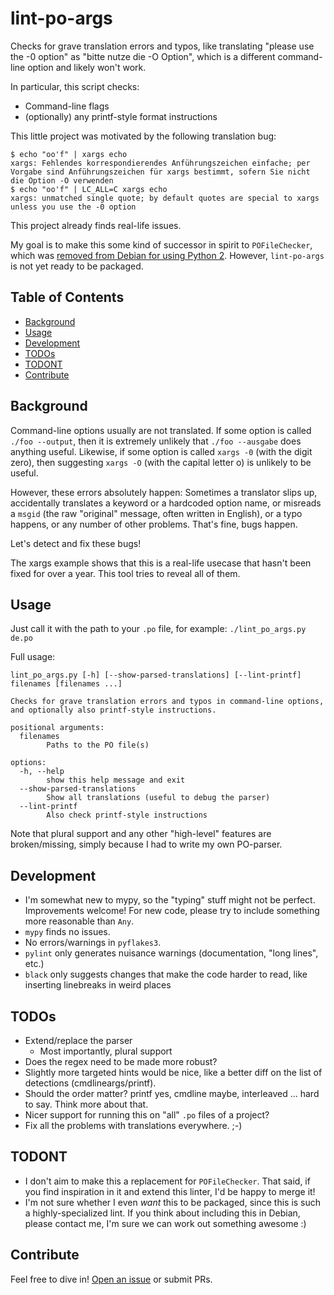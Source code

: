 # lint-po-args

Checks for grave translation errors and typos, like translating "please use the -0 option" as "bitte nutze die -O Option", which is a different command-line option and likely won't work.

In particular, this script checks:
- Command-line flags
- (optionally) any printf-style format instructions

This little project was motivated by the following translation bug:

```
$ echo "oo'f" | xargs echo
xargs: Fehlendes korrespondierendes Anführungszeichen einfache; per Vorgabe sind Anführungszeichen für xargs bestimmt, sofern Sie nicht die Option -O verwenden
$ echo "oo'f" | LC_ALL=C xargs echo
xargs: unmatched single quote; by default quotes are special to xargs unless you use the -0 option
```

This project already finds real-life issues.

My goal is to make this some kind of successor in spirit to `POFileChecker`, which was [removed from Debian for using Python 2](https://tracker.debian.org/news/1091531/gettext-lint-removed-from-testing/). However, `lint-po-args` is not yet ready to be packaged.

## Table of Contents

- [Background](#background)
- [Usage](#usage)
- [Development](#development)
- [TODOs](#todos)
- [TODONT](#todont)
- [Contribute](#contribute)

## Background

Command-line options usually are not translated. If some option is called `./foo --output`, then it is extremely unlikely that `./foo --ausgabe` does anything useful. Likewise, if some option is called `xargs -0` (with the digit zero), then suggesting `xargs -O` (with the capital letter o) is unlikely to be useful.

However, these errors absolutely happen: Sometimes a translator slips up, accidentally translates a keyword or a hardcoded option name, or misreads a `msgid` (the raw "original" message, often written in English), or a typo happens, or any number of other problems. That's fine, bugs happen.

Let's detect and fix these bugs!

The xargs example shows that this is a real-life usecase that hasn't been fixed for over a year. This tool tries to reveal all of them.

## Usage

Just call it with the path to your `.po` file, for example: `./lint_po_args.py de.po`

Full usage:

```
lint_po_args.py [-h] [--show-parsed-translations] [--lint-printf] filenames [filenames ...]

Checks for grave translation errors and typos in command-line options,
and optionally also printf-style instructions.

positional arguments:
  filenames
        Paths to the PO file(s)

options:
  -h, --help
        show this help message and exit
  --show-parsed-translations
        Show all translations (useful to debug the parser)
  --lint-printf
        Also check printf-style instructions
```

Note that plural support and any other "high-level" features are broken/missing, simply because I had to write my own PO-parser.

## Development

* I'm somewhat new to mypy, so the "typing" stuff might not be perfect. Improvements welcome! For new code, please try to include something more reasonable than `Any`.
* `mypy` finds no issues.
* No errors/warnings in `pyflakes3`.
* `pylint` only generates nuisance warnings (documentation, "long lines", etc.)
* `black` only suggests changes that make the code harder to read, like inserting linebreaks in weird places

## TODOs

* Extend/replace the parser
    * Most importantly, plural support
* Does the regex need to be made more robust?
* Slightly more targeted hints would be nice, like a better diff on the list of detections (cmdlineargs/printf).
* Should the order matter? printf yes, cmdline maybe, interleaved … hard to say. Think more about that.
* Nicer support for running this on "all" `.po` files of a project?
* Fix all the problems with translations everywhere. ;-)

## TODONT

* I don't aim to make this a replacement for `POFileChecker`. That said, if you find inspiration in it and extend this linter, I'd be happy to merge it!
* I'm not sure whether I even *want* this to be packaged, since this is such a highly-specialized lint. If you think about including this in Debian, please contact me, I'm sure we can work out something awesome :) 

## Contribute

Feel free to dive in! [Open an issue](https://github.com/BenWiederhake/lint-po-args/issues/new) or submit PRs.

